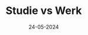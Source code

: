 ---
title: Studie vs Werk
speaker: "Sanne Swagerman"
date: 24-05-2024
tags:
  - weloveweb
  - talk
  - coding
imgUrl: '../../assets/spotify.jpg'
description: "The difference between school and work"
layout: '../../layouts/BlogPost.astro'
---